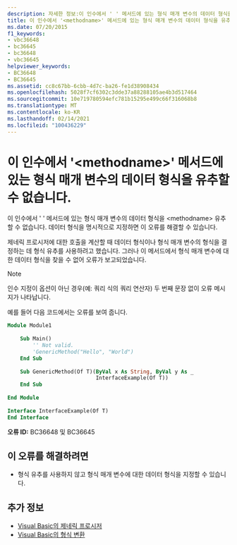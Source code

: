 ```yaml
---
description: 자세한 정보:이 인수에서 ' ' 메서드에 있는 형식 매개 변수의 데이터 형식을 유추할 수 없습니다. <methodname>
title: 이 인수에서 '<methodname>' 메서드에 있는 형식 매개 변수의 데이터 형식을 유추할 수 없습니다.
ms.date: 07/20/2015
f1_keywords:
- vbc36648
- bc36645
- bc36648
- vbc36645
helpviewer_keywords:
- BC36648
- BC36645
ms.assetid: cc8c67bb-6cbb-4d7c-ba26-fe1d38908434
ms.openlocfilehash: 5028f7cf6302c3dde37a88288105ae4b3d517464
ms.sourcegitcommit: 10e719780594efc781b15295e499c66f316068b8
ms.translationtype: MT
ms.contentlocale: ko-KR
ms.lasthandoff: 02/14/2021
ms.locfileid: "100436229"
---
```

# <a name="data-types-of-the-type-parameters-in-method-methodname-cannot-be-inferred-from-these-arguments"></a>이 인수에서 '\<methodname>' 메서드에 있는 형식 매개 변수의 데이터 형식을 유추할 수 없습니다.

이 인수에서 ' ' 메서드에 있는 형식 매개 변수의 데이터 형식을 \<methodname> 유추할 수 없습니다. 데이터 형식을 명시적으로 지정하면 이 오류를 해결할 수 있습니다.  
  
 제네릭 프로시저에 대한 호출을 계산할 때 데이터 형식이나 형식 매개 변수의 형식을 결정하는 데 형식 유추를 사용하려고 했습니다. 그러나 이 메서드에서 형식 매개 변수에 대한 데이터 형식을 찾을 수 없어 오류가 보고되었습니다.  
  
> [!NOTE]
> 인수 지정이 옵션이 아닌 경우(예: 쿼리 식의 쿼리 연산자) 두 번째 문장 없이 오류 메시지가 나타납니다.  
  
 예를 들어 다음 코드에서는 오류를 보여 줍니다.  
  
```vb  
Module Module1  
  
    Sub Main()  
        '' Not valid.  
        'GenericMethod("Hello", "World")  
    End Sub  
  
    Sub GenericMethod(Of T)(ByVal x As String, ByVal y As _  
                            InterfaceExample(Of T))  
    End Sub  
  
End Module  
  
Interface InterfaceExample(Of T)  
End Interface  
```  
  
 **오류 ID:** BC36648 및 BC36645  
  
## <a name="to-correct-this-error"></a>이 오류를 해결하려면  
  
- 형식 유추를 사용하지 않고 형식 매개 변수에 대한 데이터 형식을 지정할 수 있습니다.  
  
## <a name="see-also"></a>추가 정보

- [Visual Basic의 제네릭 프로시저](../programming-guide/language-features/data-types/generic-procedures.md)
- [Visual Basic의 형식 변환](../programming-guide/language-features/data-types/type-conversions.md)
